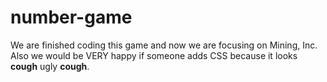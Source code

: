 # number-game
We are finished coding this game and now we are focusing on Mining, Inc. Also we would be VERY happy if someone adds CSS because it looks **cough** ugly **cough**.
